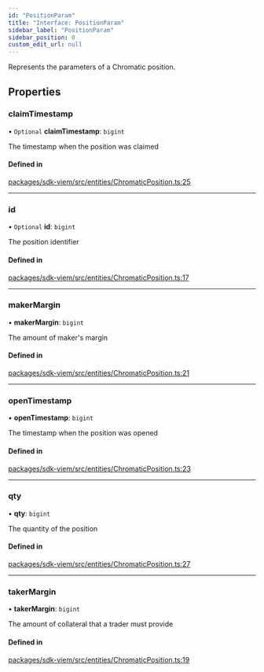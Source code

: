 ```yaml
---
id: "PositionParam"
title: "Interface: PositionParam"
sidebar_label: "PositionParam"
sidebar_position: 0
custom_edit_url: null
---
```


Represents the parameters of a Chromatic position.

## Properties

### claimTimestamp

• `Optional` **claimTimestamp**: `bigint`

The timestamp when the position was claimed

#### Defined in

[packages/sdk-viem/src/entities/ChromaticPosition.ts:25](https://github.com/chromatic-protocol/sdk/blob/eca2b32/packages/sdk-viem/src/entities/ChromaticPosition.ts#L25)

___

### id

• `Optional` **id**: `bigint`

The position identifier

#### Defined in

[packages/sdk-viem/src/entities/ChromaticPosition.ts:17](https://github.com/chromatic-protocol/sdk/blob/eca2b32/packages/sdk-viem/src/entities/ChromaticPosition.ts#L17)

___

### makerMargin

• **makerMargin**: `bigint`

The amount of maker's margin

#### Defined in

[packages/sdk-viem/src/entities/ChromaticPosition.ts:21](https://github.com/chromatic-protocol/sdk/blob/eca2b32/packages/sdk-viem/src/entities/ChromaticPosition.ts#L21)

___

### openTimestamp

• **openTimestamp**: `bigint`

The timestamp when the position was opened

#### Defined in

[packages/sdk-viem/src/entities/ChromaticPosition.ts:23](https://github.com/chromatic-protocol/sdk/blob/eca2b32/packages/sdk-viem/src/entities/ChromaticPosition.ts#L23)

___

### qty

• **qty**: `bigint`

The quantity of the position

#### Defined in

[packages/sdk-viem/src/entities/ChromaticPosition.ts:27](https://github.com/chromatic-protocol/sdk/blob/eca2b32/packages/sdk-viem/src/entities/ChromaticPosition.ts#L27)

___

### takerMargin

• **takerMargin**: `bigint`

The amount of collateral that a trader must provide

#### Defined in

[packages/sdk-viem/src/entities/ChromaticPosition.ts:19](https://github.com/chromatic-protocol/sdk/blob/eca2b32/packages/sdk-viem/src/entities/ChromaticPosition.ts#L19)
